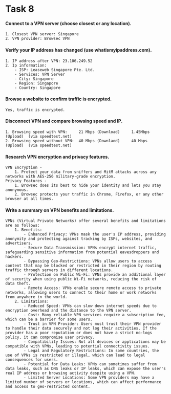 # Task 8 

#### Connect to a VPN server (choose closest or any location).
    1. Closest VPN server: Singapore
    2. VPN provider: Browsec VPN
#### Verify your IP address has changed (use whatismyipaddress.com).
    1. IP address after VPN: 23.106.249.52
    2. Ip information: 
        - ISP: Leaseweb Singapore Pte. Ltd.
        - Services: VPN Server
        - City: Singapore
        - Region: Singapore
        - Country: Singapore
#### Browse a website to confirm traffic is encrypted.
    Yes, traffic is encrypted.
#### Disconnect VPN and compare browsing speed and IP.
    1. Browsing speed with VPN:     21 Mbps (Download)     1.45Mbps (Upload)  (via speedtest.net)
    2. Browsing speed without VPN:  40 Mbps (Downlaod)     40 Mbps (Upload)  (via speedtest.net)
#### Research VPN encryption and privacy features.
    VPN Encryption - 
        1. Protect your data from sniffers and MitM attacks across any networks with AES-256 military-grade encryption.
    Privacy Features - 
        1. Browsec does its best to hide your identity and lets you stay anonymous.
        2. Browsec protects your traffic in Chrome, Firefox, or any other browser at all times.
#### Write a summary on VPN benefits and limitations.
    VPNs (Virtual Private Networks) offer several benefits and limitations are as follows:
        1. Benefits:
            - Enhanced Privacy: VPNs mask the user's IP address, providing anonymity and protecting against tracking by ISPs, websites, and advertisers.
            - Secure Data Transmission: VPNs encrypt internet traffic, safeguarding sensitive information from potential eavesdroppers and hackers.
            - Bypassing Geo-Restrictions: VPNs allow users to access content that may be blocked or restricted in their region by routing traffic through servers in different locations.
            - Protection on Public Wi-Fi: VPNs provide an additional layer of security when using public Wi-Fi networks, reducing the risk of data theft.
            - Remote Access: VPNs enable secure remote access to private networks, allowing users to connect to their home or work networks from anywhere in the world.
        2. Limitations:
            - Reduced Speed: VPNs can slow down internet speeds due to encryption overhead and the distance to the VPN server.
            - Cost: Many reliable VPN services require a subscription fee, which can be a barrier for some users.
            - Trust in VPN Provider: Users must trust their VPN provider to handle their data securely and not log their activities. If the provider has a poor reputation or does not have a strict no-logs policy, it can compromise user privacy.
            - Compatibility Issues: Not all devices or applications may be compatible with VPNs, leading to potential connectivity issues.
            - Legal and Regulatory Restrictions: In some countries, the use of VPNs is restricted or illegal, which can lead to legal consequences for users.
            - Potential for Data Leaks: VPNs can sometimes suffer from data leaks, such as DNS leaks or IP leaks, which can expose the user's real IP address or browsing activity despite using a VPN.
            - Limited Server Locations: Some VPN providers may have a limited number of servers or locations, which can affect performance and access to geo-restricted content.